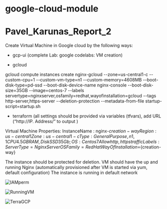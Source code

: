 # google-cloud-module

# Pavel_Karunas_Report_2

   Create Virtual Machine in Google cloud by the following ways:
 * gcp-ui (complete Lab: google codelabs: VM creation)

 * gcloud

gcloud compute instances create nginx-gcloud --zone=us-central1-c --custom-cpu=1 --custom-vm-type=n1 --custom-memory=4608MB --boot-disk-type=pd-ssd --boot-disk-device-name nginx-console --boot-disk-size=35GB --image=centos-7 --labels servertype=nginxserver,osfamily=redhat,wayofinstallation=gcloud --tags http-server,https-server --deletion-protection --metadata-from-file startup-script=startup.sh

 * terraform (all settings should be provided via variables (tfvars), add URL (“http://IP. Address/” to output )

Virtual Machine Properties:
InstanceName : nginx-${creation-way}
Region: us-central1
Zone: us-central1-c
Type: General Purpose, n1, 1CPU 4.5GB RAM, Disk SSD 35Gb;
OS: Centos7
Allow http,https traffic
Labels: 
ServerType=NginxServer
OSFamily=RedHat
WayOfInstallation=${creation-way}

The instance should be protected for deletion.
VM should have the up and running Nginx (automatically provisioned after VM is started via yum, default configuration)
The instance is running in default network

![IAMperm](https://github.com/MNT-Lab/google-cloud-module/blob/pkarunas/Screenshots/Screenshot%20from%202020-02-14%2016-36-47.png)

![RunningVM](https://github.com/MNT-Lab/google-cloud-module/blob/pkarunas/Screenshots/Screenshot%20from%202020-02-14%2013-41-58.png)
	
![TerraGCP](https://github.com/MNT-Lab/google-cloud-module/blob/pkarunas/Screenshots/Screenshot%20from%202020-02-14%2017-04-38.png)
